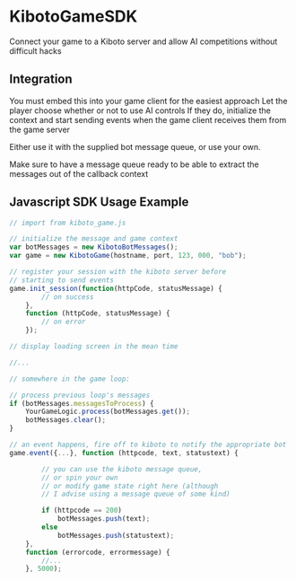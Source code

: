 # KibotoGameSDK

Connect your game to a Kiboto server and allow AI competitions without difficult hacks

## Integration

You must embed this into your game client for the easiest approach
Let the player choose whether or not to use AI controls
If they do, initialize the context and start sending events
when the game client receives them from the game server

Either use it with the supplied bot message queue,
or use your own.

Make sure to have a message queue ready to be able to
extract the messages out of the callback context

## Javascript SDK Usage Example

```javascript
// import from kiboto_game.js

// initialize the message and game context
var botMessages = new KibotoBotMessages();
var game = new KibotoGame(hostname, port, 123, 000, "bob");

// register your session with the kiboto server before
// starting to send events
game.init_session(function(httpCode, statusMessage) {
		// on success
	},
	function (httpCode, statusMessage) {
		// on error
	});

// display loading screen in the mean time

//...

// somewhere in the game loop:

// process previous loop's messages
if (botMessages.messagesToProcess) {
	YourGameLogic.process(botMessages.get());
	botMessages.clear();
}

// an event happens, fire off to kiboto to notify the appropriate bot
game.event({...}, function (httpcode, text, statustext) {

		// you can use the kiboto message queue,
		// or spin your own
		// or modify game state right here (although
		// I advise using a message queue of some kind)

		if (httpcode == 200)
			botMessages.push(text);
		else
			botMessages.push(statustext);
	},
	function (errorcode, errormessage) {
		//...
	}, 5000);
```
